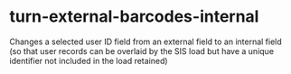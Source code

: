 # turn-external-barcodes-internal
Changes a selected user ID field from an external field to an internal field (so that user records can be overlaid by the SIS load but have a unique identifier not included in the load retained)
